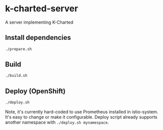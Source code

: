# k-charted-server
A server implementing K-Charted

## Install dependencies

```bash
./prepare.sh
```

## Build

```bash
./build.sh
```

## Deploy (OpenShift)

```bash
./deploy.sh
```

Note, it's currently hard-coded to use Prometheus installed in istio-system.
It's easy to change or make it configurable. Deploy script already supports another namespace with `./deploy.sh mynamespace`.
